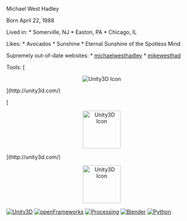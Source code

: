 Michael West Hadley

Born April 22, 1988

Lived in:
	* Somerville, NJ
	* Easton, PA
	* Chicago, IL

Likes:
	* Avocados
	* Sunshine
	* Eternal Sunshine of the Spotless Mind

Supremely out-of-date websites:
	* [michaelwesthadley](michaelwesthadley.wordpress.com)
	* [mikewesthad](http://mikewesthad.wordpress.com/)

Tools:
[<p align="center">
  <img src="http://download.unity3d.com/webplayer/images/unity-icon-big.jpg" alt="Unity3D Icon"/>
</p>](http://unity3d.com/)

[<p align="center">
  <img src="http://download.unity3d.com/webplayer/images/unity-icon-big.jpg" width="100" height="100" alt="Unity3D Icon"/>
</p>](http://unity3d.com/)

<p align="center">
  <img src="http://download.unity3d.com/webplayer/images/unity-icon-big.jpg" width="100" height="100" alt="Unity3D Icon" href="http://unity3d.com/"/>
</p>


[![Unity3D](http://download.unity3d.com/webplayer/images/unity-icon-big.jpg)](http://unity3d.com/)
[![openFrameworks](http://openframeworks.cc/images/ofw-logo.png)](http://www.openframeworks.cc/)
[![Processing](
http://upload.wikimedia.org/wikipedia/commons/thumb/5/59/Processing_Logo_Clipped.svg/180px-Processing_Logo_Clipped.svg.png)](http://www.processing.org/)
[![Blender](http://download.blender.org/institute/BlenderDesktopLogo.png)](http://www.blender.org/)
[![Python](http://www.python.org/community/logos/python-logo.png)](http://www.python.org/)